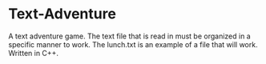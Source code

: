 # Text-Adventure
A text adventure game.  The text file that is read in must be organized in a specific manner to work.  The lunch.txt is an example of a file that will work.  Written in C++.
